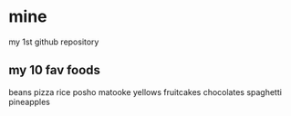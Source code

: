 # mine
my 1st github repository

## my 10 fav foods
beans
pizza
rice
posho
matooke
yellows
fruitcakes
chocolates
spaghetti
pineapples
